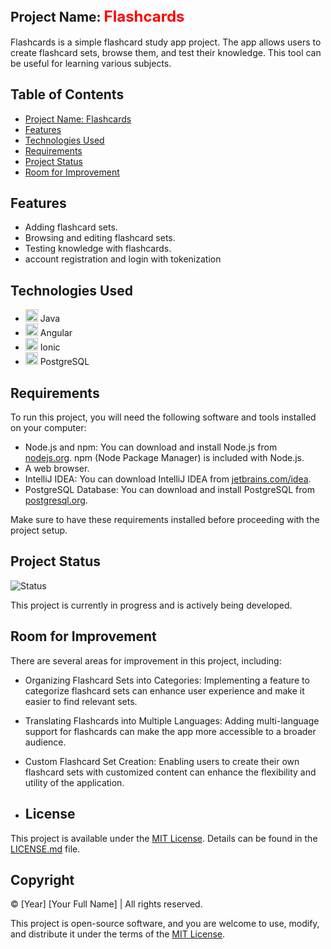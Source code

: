 ## Project Name: <font size="5" color="red">Flashcards</font>



Flashcards is a simple flashcard study app project. The app allows users to create flashcard sets, browse them, and test their knowledge. This tool can be useful for learning various subjects.


## Table of Contents

- [Project Name: Flashcards](#project-name-flashcards)
- [Features](#features)
- [Technologies Used](#technologies-used)
- [Requirements](#requirements)
- [Project Status](#project-status)
- [Room for Improvement](#room-for-improvement)

  
## Features

- Adding flashcard sets.
- Browsing and editing flashcard sets.
- Testing knowledge with flashcards.
- account registration and login with tokenization

## Technologies Used

- <img src="https://img.icons8.com/color/48/000000/java-coffee-cup-logo.png" alt="Java" width="20" height="20" /> Java
- <img src="https://img.icons8.com/color/48/000000/angularjs.png" alt="Angular" width="20" height="20" /> Angular
- <img src="https://img.icons8.com/color/48/000000/ionic.png" alt="Ionic" width="20" height="20" /> Ionic
- <img src="https://upload.wikimedia.org/wikipedia/commons/2/29/Postgresql_elephant.svg" alt="PostgreSQL" width="20" height="20" /> PostgreSQL



## Requirements

To run this project, you will need the following software and tools installed on your computer:

- Node.js and npm: You can download and install Node.js from [nodejs.org](https://nodejs.org/). npm (Node Package Manager) is included with Node.js.
- A web browser.
- IntelliJ IDEA: You can download IntelliJ IDEA from [jetbrains.com/idea](https://www.jetbrains.com/idea/).
- PostgreSQL Database: You can download and install PostgreSQL from [postgresql.org](https://www.postgresql.org/).

Make sure to have these requirements installed before proceeding with the project setup.

## Project Status

![Status](https://img.shields.io/badge/Status-In%20Progress-brightgreen)

This project is currently in progress and is actively being developed.

## Room for Improvement

There are several areas for improvement in this project, including:

- Organizing Flashcard Sets into Categories: Implementing a feature to categorize flashcard sets can enhance user experience and make it easier to find relevant sets.

- Translating Flashcards into Multiple Languages: Adding multi-language support for flashcards can make the app more accessible to a broader audience.

- Custom Flashcard Set Creation: Enabling users to create their own flashcard sets with customized content can enhance the flexibility and utility of the application.

- ## License

This project is available under the [MIT License](LICENSE.md). Details can be found in the [LICENSE.md](LICENSE.md) file.

## Copyright

© [Year] [Your Full Name] | All rights reserved.

This project is open-source software, and you are welcome to use, modify, and distribute it under the terms of the [MIT License](LICENSE.md).
